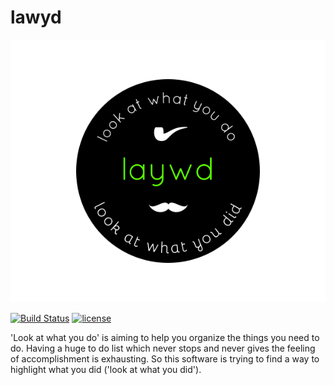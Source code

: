 # lawyd

![](https://raw.githubusercontent.com/joekienzle/lawyd/master/logo.png "laywd")

[![Build Status](https://travis-ci.org/joekienzle/lawyd.svg?branch=master)](https://travis-ci.org/joekienzle/lawyd)
[![license](https://img.shields.io/github/license/mashape/apistatus.svg)](https://github.com/joekienzle/lawyd/blob/master/LICENSE)

'Look at what you do' is aiming to help you organize the things you need to do. Having a huge to do list which never stops and never gives the feeling of accomplishment is exhausting. So this software is trying to find a way to highlight what you did ('look at what you did').
